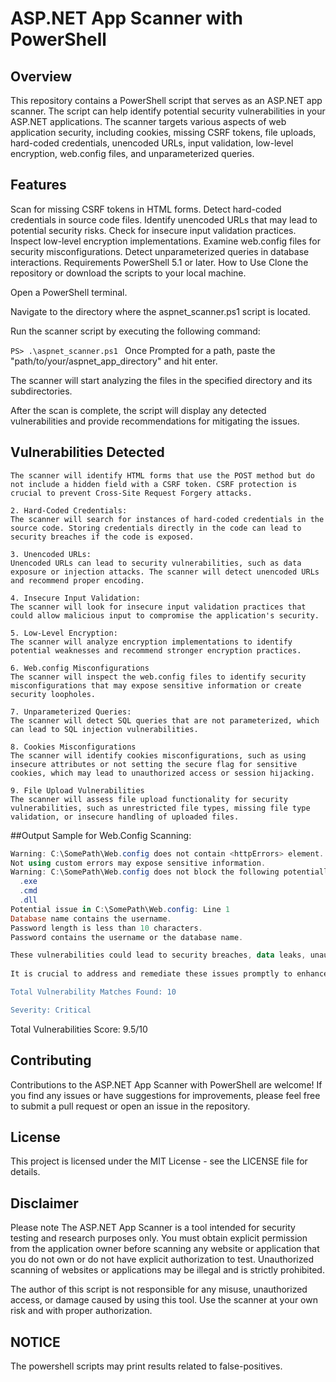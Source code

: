 #  ASP.NET App Scanner with PowerShell


## Overview
This repository contains a PowerShell script that serves as an ASP.NET app scanner. The script can help identify potential security vulnerabilities in your ASP.NET applications. The scanner targets various aspects of web application security, including cookies, missing CSRF tokens, file uploads, hard-coded credentials, unencoded URLs, input validation, low-level encryption, web.config files, and unparameterized queries.

## Features
Scan for missing CSRF tokens in HTML forms.
Detect hard-coded credentials in source code files.
Identify unencoded URLs that may lead to potential security risks.
Check for insecure input validation practices.
Inspect low-level encryption implementations.
Examine web.config files for security misconfigurations.
Detect unparameterized queries in database interactions.
Requirements
PowerShell 5.1 or later.
How to Use
Clone the repository or download the scripts to your local machine.

Open a PowerShell terminal.

Navigate to the directory where the aspnet_scanner.ps1 script is located.

Run the scanner script by executing the following command:

```PS> .\aspnet_scanner.ps1 ```
Once Prompted for a path, paste the "path/to/your/aspnet_app_directory" and hit enter.

The scanner will start analyzing the files in the specified directory and its subdirectories.

After the scan is complete, the script will display any detected vulnerabilities and provide recommendations for mitigating the issues.

## Vulnerabilities Detected
```1. Missing CSRF Tokens:
The scanner will identify HTML forms that use the POST method but do not include a hidden field with a CSRF token. CSRF protection is crucial to prevent Cross-Site Request Forgery attacks.

2. Hard-Coded Credentials:
The scanner will search for instances of hard-coded credentials in the source code. Storing credentials directly in the code can lead to security breaches if the code is exposed.

3. Unencoded URLs:
Unencoded URLs can lead to security vulnerabilities, such as data exposure or injection attacks. The scanner will detect unencoded URLs and recommend proper encoding.

4. Insecure Input Validation:
The scanner will look for insecure input validation practices that could allow malicious input to compromise the application's security.

5. Low-Level Encryption:
The scanner will analyze encryption implementations to identify potential weaknesses and recommend stronger encryption practices.

6. Web.config Misconfigurations
The scanner will inspect the web.config files to identify security misconfigurations that may expose sensitive information or create security loopholes.

7. Unparameterized Queries:
The scanner will detect SQL queries that are not parameterized, which can lead to SQL injection vulnerabilities.

8. Cookies Misconfigurations
The scanner will identify cookies misconfigurations, such as using insecure attributes or not setting the secure flag for sensitive cookies, which may lead to unauthorized access or session hijacking.

9. File Upload Vulnerabilities
The scanner will assess file upload functionality for security vulnerabilities, such as unrestricted file types, missing file type validation, or insecure handling of uploaded files.
```

##Output Sample for Web.Config Scanning:

```powershell
Warning: C:\SomePath\Web.config does not contain <httpErrors> element.
Not using custom errors may expose sensitive information.
Warning: C:\SomePath\Web.config does not block the following potentially dangerous file extensions:
  .exe
  .cmd
  .dll
Potential issue in C:\SomePath\Web.config: Line 1
Database name contains the username.
Password length is less than 10 characters.
Password contains the username or the database name.

These vulnerabilities could lead to security breaches, data leaks, unauthorized access, and other potential threats to the web application and its users. 
    
It is crucial to address and remediate these issues promptly to enhance the application's security posture.

Total Vulnerability Matches Found: 10

Severity: Critical
```

Total Vulnerabilities Score: 9.5/10
## Contributing
Contributions to the ASP.NET App Scanner with PowerShell are welcome! If you find any issues or have suggestions for improvements, please feel free to submit a pull request or open an issue in the repository.

## License
This project is licensed under the MIT License - see the LICENSE file for details.

## **Disclaimer**
Please note The ASP.NET App Scanner is a tool intended for security testing and research purposes only. You must obtain explicit permission from the application owner before scanning any website or application that you do not own or do not have explicit authorization to test. Unauthorized scanning of websites or applications may be illegal and is strictly prohibited.

The author of this script is not responsible for any misuse, unauthorized access, or damage caused by using this tool. Use the scanner at your own risk and with proper authorization.
## **NOTICE**
The powershell scripts may print results related to false-positives.
